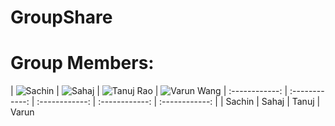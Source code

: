 # GroupShare

Group Members:
==============

| ![Sachin](https://fbcdn-profile-a.akamaihd.net/hprofile-ak-xla1/v/t1.0-1/p160x160/10906236_1004482779566303_5451616306281448808_n.jpg?oh=843c366b932ff7d841b88d52d1b39f44&oe=568F60B6&__gda__=1452700115_e6025b9dc27585e099ac5c3f5384114d) | ![Sahaj](https://scontent.xx.fbcdn.net/hprofile-xpt1/v/t1.0-1/p160x160/11430148_10154050356439012_7070469960428709643_n.jpg?oh=29a3b35acfa7b4b6d16daed9226483f2&oe=56CDBB38) | ![Tanuj Rao](https://scontent.xx.fbcdn.net/hprofile-xpa1/v/t1.0-1/c58.88.160.160/p320x320/12002203_10205359619290133_377751819900614191_n.jpg?oh=f5cfa1d318e6123c31765dbaf2b7fb3a&oe=56D070BB) | ![Varun Wang](http://img.wynk.in/unsafe/160x160/https://lh3.googleusercontent.com/-bO6qUG3iOvc/VKXZMM-lyKI/AAAAAAAAA90/3sp1wNhY40w/s262-no/06763640-7556-4e71-b5f7-8cb6db3377e9)
| :------------: | :------------: | :------------: | :------------: | :------------: | 
| Sachin | Sahaj | Tanuj | Varun
